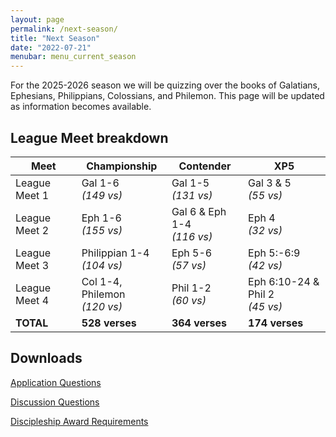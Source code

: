 ```yaml
---
layout: page
permalink: /next-season/
title: "Next Season"
date: "2022-07-21"
menubar: menu_current_season
---
```


For the 2025-2026 season we will be quizzing over the books of Galatians, Ephesians, Philippians, Colossians, and Philemon. This page will be updated as information becomes available.

## League Meet breakdown

| **Meet**      | **Championship**                 | **Contender**                  | **XP5**                            |
| ------------- | -------------------------------- | ------------------------------ | ---------------------------------- |
| League Meet 1 | Gal 1-6<br/>_(149 vs)_           | Gal 1-5<br/>_(131 vs)_         | Gal 3 & 5<br/>_(55 vs)_            |
| League Meet 2 | Eph 1-6<br/>_(155 vs)_           | Gal 6 & Eph 1-4<br/>_(116 vs)_ | Eph 4<br/>_(32 vs)_                |
| League Meet 3 | Philippian 1-4<br/>_(104 vs)_    | Eph 5-6<br/>_(57 vs)_          | Eph 5:-6:9<br/>_(42 vs)_           |
| League Meet 4 | Col 1-4, Philemon<br/>_(120 vs)_ | Phil 1-2<br/>_(60 vs)_         | Eph 6:10-24 & Phil 2<br/>_(45 vs)_ |
| **TOTAL**     | **528 verses**                   | **364 verses**                 | **174 verses**                     |

## Downloads

<a href="{% link assets/2026/GEPCP_Application_Questions.doc %}" class="button is-primary">Application Questions</a>

<a href="{% link assets/2025/GEPCP Discussion Questions-Final.doc %}" class="button is-primary">Discussion Questions</a>

<a href="{% link assets/2026/GEPCP_Discipleship_Award_Requirements.doc %}" class="button is-primary">Discipleship Award Requirements</a>

